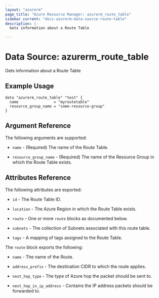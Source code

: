 ```yaml
---
layout: "azurerm"
page_title: "Azure Resource Manager: azurerm_route_table"
sidebar_current: "docs-azurerm-data-source-route-table"
description: |-
  Gets information about a Route Table

---
```


# Data Source: azurerm_route_table

Gets information about a Route Table

## Example Usage

```hcl
data "azurerm_route_table" "test" {
  name                = "myroutetable"
  resource_group_name = "some-resource-group"
}
```

## Argument Reference

The following arguments are supported:

* `name` - (Required) The name of the Route Table.

* `resource_group_name` - (Required) The name of the Resource Group in which the Route Table exists.

## Attributes Reference

The following attributes are exported:

* `id` - The Route Table ID.

* `location` - The Azure Region in which the Route Table exists.

* `route` - One or more `route` blocks as documented below.

* `subnets` - The collection of Subnets associated with this route table.

* `tags` - A mapping of tags assigned to the Route Table.

The `route` block exports the following:

* `name` - The name of the Route.

* `address_prefix` - The destination CIDR to which the route applies.

* `next_hop_type` - The type of Azure hop the packet should be sent to.

* `next_hop_in_ip_address` - Contains the IP address packets should be forwarded to.

